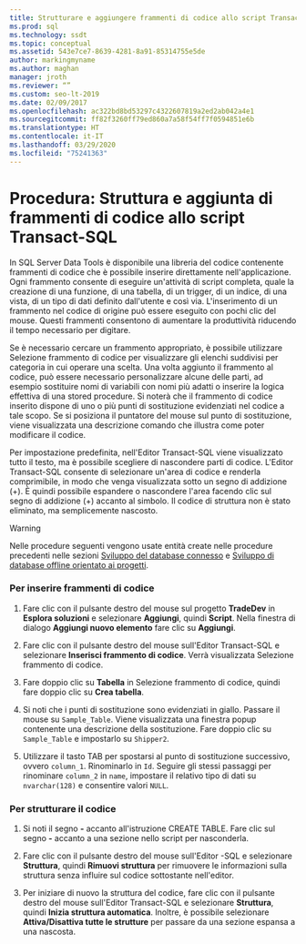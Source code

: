 ```yaml
---
title: Strutturare e aggiungere frammenti di codice allo script Transact-SQL
ms.prod: sql
ms.technology: ssdt
ms.topic: conceptual
ms.assetid: 543e7ce7-8639-4281-8a91-85314755e5de
author: markingmyname
ms.author: maghan
manager: jroth
ms.reviewer: “”
ms.custom: seo-lt-2019
ms.date: 02/09/2017
ms.openlocfilehash: ac322bd8bd53297c4322607819a2ed2ab042a4e1
ms.sourcegitcommit: ff82f3260ff79ed860a7a58f54ff7f0594851e6b
ms.translationtype: HT
ms.contentlocale: it-IT
ms.lasthandoff: 03/29/2020
ms.locfileid: "75241363"
---
```

# <a name="how-to-outline-and-add-snippets-to-transact-sql-script"></a>Procedura: Struttura e aggiunta di frammenti di codice allo script Transact-SQL

In SQL Server Data Tools è disponibile una libreria del codice contenente frammenti di codice che è possibile inserire direttamente nell'applicazione. Ogni frammento consente di eseguire un'attività di script completa, quale la creazione di una funzione, di una tabella, di un trigger, di un indice, di una vista, di un tipo di dati definito dall'utente e così via. L'inserimento di un frammento nel codice di origine può essere eseguito con pochi clic del mouse. Questi frammenti consentono di aumentare la produttività riducendo il tempo necessario per digitare.  
  
Se è necessario cercare un frammento appropriato, è possibile utilizzare Selezione frammento di codice per visualizzare gli elenchi suddivisi per categoria in cui operare una scelta. Una volta aggiunto il frammento al codice, può essere necessario personalizzare alcune delle parti, ad esempio sostituire nomi di variabili con nomi più adatti o inserire la logica effettiva di una stored procedure. Si noterà che il frammento di codice inserito dispone di uno o più punti di sostituzione evidenziati nel codice a tale scopo. Se si posiziona il puntatore del mouse sul punto di sostituzione, viene visualizzata una descrizione comando che illustra come poter modificare il codice.  
  
Per impostazione predefinita, nell'Editor Transact\-SQL viene visualizzato tutto il testo, ma è possibile scegliere di nascondere parti di codice. L'Editor Transact\-SQL consente di selezionare un'area di codice e renderla comprimibile, in modo che venga visualizzata sotto un segno di addizione (+). È quindi possibile espandere o nascondere l'area facendo clic sul segno di addizione (+) accanto al simbolo. Il codice di struttura non è stato eliminato, ma semplicemente nascosto.  
  
> [!WARNING]  
> Nelle procedure seguenti vengono usate entità create nelle procedure precedenti nelle sezioni [Sviluppo del database connesso](../ssdt/connected-database-development.md) e [Sviluppo di database offline orientato ai progetti](../ssdt/project-oriented-offline-database-development.md).  
  
### <a name="to-insert-snippets"></a>Per inserire frammenti di codice  
  
1.  Fare clic con il pulsante destro del mouse sul progetto **TradeDev** in **Esplora soluzioni** e selezionare **Aggiungi**, quindi **Script**. Nella finestra di dialogo **Aggiungi nuovo elemento** fare clic su **Aggiungi**.  
  
2.  Fare clic con il pulsante destro del mouse sull'Editor Transact\-SQL e selezionare **Inserisci frammento di codice**. Verrà visualizzata Selezione frammento di codice.  
  
3.  Fare doppio clic su **Tabella** in Selezione frammento di codice, quindi fare doppio clic su **Crea tabella**.  
  
4.  Si noti che i punti di sostituzione sono evidenziati in giallo. Passare il mouse su `Sample_Table`. Viene visualizzata una finestra popup contenente una descrizione della sostituzione. Fare doppio clic su `Sample_Table` e impostarlo su `Shipper2`.  
  
5.  Utilizzare il tasto TAB per spostarsi al punto di sostituzione successivo, ovvero `column_1`. Rinominarlo in `Id`. Seguire gli stessi passaggi per rinominare `column_2` in `name`, impostare il relativo tipo di dati su `nvarchar(128)` e consentire valori `NULL`.  
  
### <a name="to-outline-code"></a>Per strutturare il codice  
  
1.  Si noti il segno **-** accanto all'istruzione CREATE TABLE. Fare clic sul segno **-** accanto a una sezione nello script per nasconderla.  
  
2.  Fare clic con il pulsante destro del mouse sull'Editor \-SQL e selezionare **Struttura**, quindi **Rimuovi struttura** per rimuovere le informazioni sulla struttura senza influire sul codice sottostante nell'editor.  
  
3.  Per iniziare di nuovo la struttura del codice, fare clic con il pulsante destro del mouse sull'Editor Transact\-SQL e selezionare **Struttura**, quindi **Inizia struttura automatica**. Inoltre, è possibile selezionare **Attiva/Disattiva tutte le strutture** per passare da una sezione espansa a una nascosta.  
  
